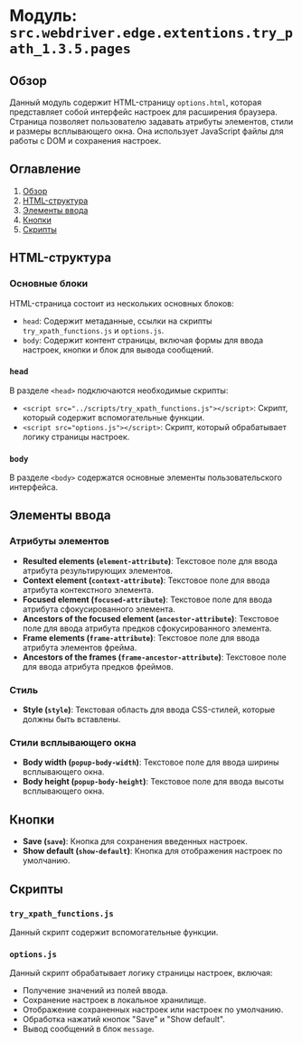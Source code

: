 # Модуль: `src.webdriver.edge.extentions.try_path_1.3.5.pages`

## Обзор

Данный модуль содержит HTML-страницу `options.html`, которая представляет собой интерфейс настроек для расширения браузера. Страница позволяет пользователю задавать атрибуты элементов, стили и размеры всплывающего окна. Она использует JavaScript файлы для работы с DOM и сохранения настроек.

## Оглавление

1.  [Обзор](#обзор)
2.  [HTML-структура](#html-структура)
3.  [Элементы ввода](#элементы-ввода)
4.  [Кнопки](#кнопки)
5.  [Скрипты](#скрипты)

## HTML-структура

### Основные блоки

HTML-страница состоит из нескольких основных блоков:

-   `head`: Содержит метаданные, ссылки на скрипты `try_xpath_functions.js` и `options.js`.
-   `body`: Содержит контент страницы, включая формы для ввода настроек, кнопки и блок для вывода сообщений.

### `head`

В разделе `<head>` подключаются необходимые скрипты:

-   `<script src="../scripts/try_xpath_functions.js"></script>`: Скрипт, который содержит вспомогательные функции.
-   `<script src="options.js"></script>`: Скрипт, который обрабатывает логику страницы настроек.

### `body`

В разделе `<body>` содержатся основные элементы пользовательского интерфейса.

## Элементы ввода

### Атрибуты элементов

-   **Resulted elements (`element-attribute`)**: Текстовое поле для ввода атрибута результирующих элементов.
-   **Context element (`context-attribute`)**: Текстовое поле для ввода атрибута контекстного элемента.
-   **Focused element (`focused-attribute`)**: Текстовое поле для ввода атрибута сфокусированного элемента.
-   **Ancestors of the focused element (`ancestor-attribute`)**: Текстовое поле для ввода атрибута предков сфокусированного элемента.
-   **Frame elements (`frame-attribute`)**: Текстовое поле для ввода атрибута элементов фрейма.
-   **Ancestors of the frames (`frame-ancestor-attribute`)**: Текстовое поле для ввода атрибута предков фреймов.

### Стиль

-   **Style (`style`)**: Текстовая область для ввода CSS-стилей, которые должны быть вставлены.

### Стили всплывающего окна

-   **Body width (`popup-body-width`)**: Текстовое поле для ввода ширины всплывающего окна.
-   **Body height (`popup-body-height`)**: Текстовое поле для ввода высоты всплывающего окна.

## Кнопки

-   **Save (`save`)**: Кнопка для сохранения введенных настроек.
-   **Show default (`show-default`)**: Кнопка для отображения настроек по умолчанию.

## Скрипты

### `try_xpath_functions.js`

Данный скрипт содержит вспомогательные функции.

### `options.js`

Данный скрипт обрабатывает логику страницы настроек, включая:

-   Получение значений из полей ввода.
-   Сохранение настроек в локальное хранилище.
-   Отображение сохраненных настроек или настроек по умолчанию.
-   Обработка нажатий кнопок "Save" и "Show default".
-   Вывод сообщений в блок `message`.
